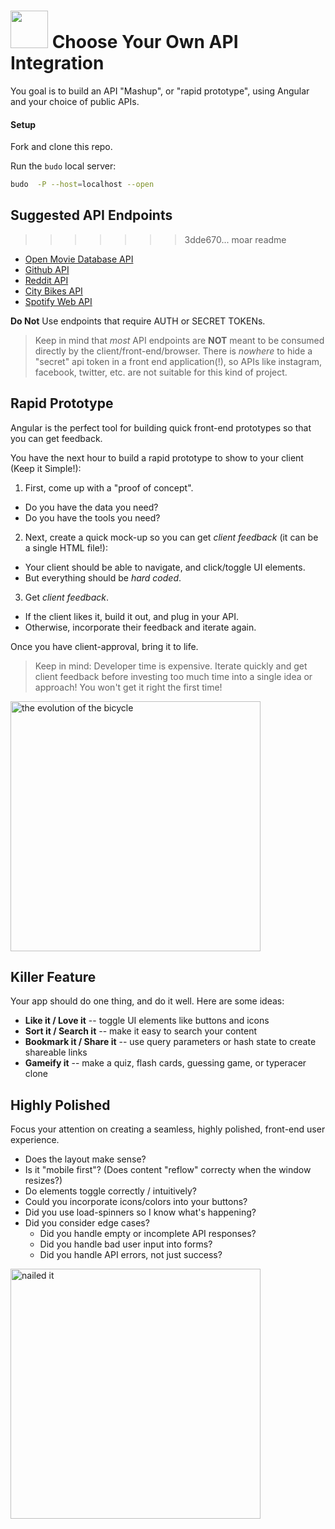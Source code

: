 # <img src="https://cloud.githubusercontent.com/assets/7833470/10423298/ea833a68-7079-11e5-84f8-0a925ab96893.png" width="60"> Choose Your Own API Integration

You goal is to build an API "Mashup", or "rapid prototype", using Angular and your choice of public APIs.

#### Setup
Fork and clone this repo.

Run the `budo` local server:
```bash
budo  -P --host=localhost --open
```

## Suggested API Endpoints
>>>>>>> 3dde670... moar readme

* [Open Movie Database API](http://www.omdbapi.com)
* [Github API](https://developer.github.com/v3/)
* [Reddit API](https://www.reddit.com/dev/api)
* [City Bikes API](http://api.citybik.es/v2/)
* [Spotify Web API](https://developer.spotify.com/web-api/)

**Do Not** Use endpoints that require AUTH or SECRET TOKENs.

> Keep in mind that *most* API endpoints are **NOT** meant to be consumed directly by the client/front-end/browser. There is *nowhere* to hide a "secret" api token in a front end application(!), so APIs like instagram, facebook, twitter, etc. are not suitable for this kind of project.

## Rapid Prototype
Angular is the perfect tool for building quick front-end prototypes so that you can get feedback.

You have the next hour to build a rapid prototype to show to your client (Keep it Simple!):

1. First, come up with a "proof of concept".
  - Do you have the data you need?
  - Do you have the tools you need?
2. Next, create a quick mock-up so you can get *client feedback* (it can be a single HTML file!):
  - Your client should be able to navigate, and click/toggle UI elements.
  - But everything should be *hard coded*.
3. Get *client feedback*.
  - If the client likes it, build it out, and plug in your API.
  - Otherwise, incorporate their feedback and iterate again.

Once you have client-approval, bring it to life.

> Keep in mind: Developer time is expensive. Iterate quickly and get client feedback before investing too much time into a single idea or approach! You won't get it right the first time!

<img width="400" src="https://media.giphy.com/media/JJt9Kx3lVCMlG/giphy.gif" title="the evolution of the bicycle">

## Killer Feature
Your app should do one thing, and do it well. Here are some ideas:

* **Like it / Love it** -- toggle UI elements like buttons and icons
* **Sort it / Search it** -- make it easy to search your content
* **Bookmark it / Share it** -- use query parameters or hash state to create shareable links
* **Gameify it** -- make a quiz, flash cards, guessing game, or typeracer clone

## Highly Polished
Focus your attention on creating a seamless, highly polished, front-end user experience.

* Does the layout make sense?
* Is it "mobile first"? (Does content "reflow" correcty when the window resizes?)
* Do elements toggle correctly / intuitively?
* Could you incorporate icons/colors into your buttons?
* Did you use load-spinners so I know what's happening?
* Did you consider edge cases?
    * Did you handle empty or incomplete API responses?
    * Did you handle bad user input into forms?
    * Did you handle API errors, not just success?


<img width="400" src="https://media.giphy.com/media/d1vaWA1lsbIdy/giphy.gif" title="nailed it">
